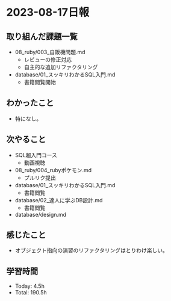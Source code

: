 # 2023-08-17日報

## 取り組んだ課題一覧
* 08_ruby/003_自販機問題.md
  * レビューの修正対応
  * 自主的な追加リファクタリング
* database/01_スッキリわかるSQL入門.md
  * 書籍閲覧開始

## わかったこと
* 特になし。

## 次やること
* SQL超入門コース
  * 動画視聴
* 08_ruby/004_rubyポケモン.md
  * プルリク提出
* database/01_スッキリわかるSQL入門.md
  * 書籍閲覧
* database/02_達人に学ぶDB設計.md
  * 書籍閲覧
* database/design.md

## 感じたこと
* オブジェクト指向の演習のリファクタリングはとりわけ楽しい。

## 学習時間
* Today: 4.5h
* Total: 190.5h